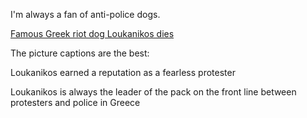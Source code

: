 I'm always a fan of anti-police dogs.

[Famous Greek riot dog Loukanikos dies](https://www.bbc.com/news/world-europe-29565725)

The picture captions are the best:

Loukanikos earned a reputation as a fearless protester

Loukanikos is always the leader of the pack on the front line between protesters and police in Greece